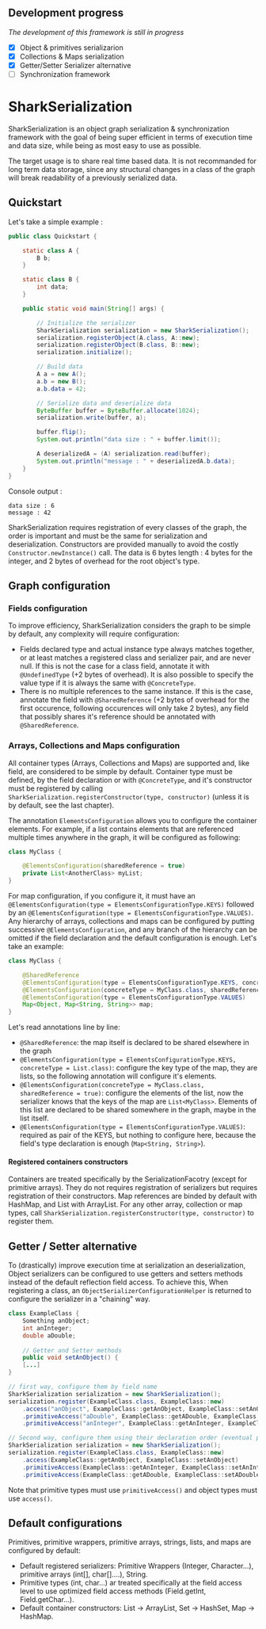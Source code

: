 ## Development progress

*The development of this framework is still in progress*

- [X] Object & primitives serializarion
- [X] Collections & Maps serialization
- [X] Getter/Setter Serializer alternative
- [ ] Synchronization framework

# SharkSerialization

SharkSerialization is an object graph serialization & synchronization framework with the goal of being super efficient in terms of execution time and data size, while being as most easy to use as possible.

The target usage is to share real time based data. It is not recommanded for long term data storage, since any structural changes in a class of the graph will break readability of a previously serialized data.

## Quickstart

Let's take a simple example : 
```java
public class Quickstart {

    static class A {
        B b;
    }

    static class B {
        int data;
    }

    public static void main(String[] args) {

        // Initialize the serializer
        SharkSerialization serialization = new SharkSerialization();
        serialization.registerObject(A.class, A::new);
        serialization.registerObject(B.class, B::new);
        serialization.initialize();

        // Build data
        A a = new A();
        a.b = new B();
        a.b.data = 42;

        // Serialize data and deserialize data
        ByteBuffer buffer = ByteBuffer.allocate(1024);
        serialization.write(buffer, a);

        buffer.flip();
        System.out.println("data size : " + buffer.limit());

        A deserializedA = (A) serialization.read(buffer);
        System.out.println("message : " + deserializedA.b.data);
    }
}
```
Console output :
```console
data size : 6
message : 42
```
SharkSerialization requires registration of every classes of the graph, the order is important and must be the same for serialization and deserialization. Constructors are provided manually to avoid the costly `Constructor.newInstance()` call.
The data is 6 bytes length : 4 bytes for the integer, and  2 bytes of overhead for the root object's type.

## Graph configuration

### Fields configuration

To improve efficiency, SharkSerialization considers the graph to be simple by default, any complexity will require configuration:
- Fields declared type and actual instance type always matches together, or at least matches a registered class and serializer pair, and are never null. If this is not the case for a class field, annotate it with `@UndefinedType` (+2 bytes of overhead). It is also possible to specify the value type if it is always the same with `@ConcreteType`.
- There is no multiple references to the same instance. If this is the case, annotate the field with `@SharedReference` (+2 bytes of overhead for the first occurence, following occurences will only take 2 bytes), any field that possibly shares it's reference should be annotated with `@SharedReference`.

### Arrays, Collections and Maps configuration

All container types (Arrays, Collections and Maps) are supported and, like field, are considered to be simple by default. Container type must be defined, by the field declaration or with `@ConcreteType`, and it's constructor must be registered by calling `SharkSerialization.registerConstructor(type, constructor)` (unless it is by default, see the last chapter).

The annotation `ElementsConfiguration` allows you to configure the container elements. For example, if a list contains elements that are referenced multiple times anywhere in the graph, it will be configured as following:

```java
class MyClass {

    @ElementsConfiguration(sharedReference = true)
    private List<AnotherClass> myList;
}
```

For map configuration, if you configure it, it must have an `@ElementsConfiguration(type = ElementsConfigurationType.KEYS)` followed by an `@ElementsConfiguration(type = ElementsConfigurationType.VALUES)`. Any hierarchy of arrays, collections and maps can be configured by putting successive `@ElementsConfiguration`, and any branch of the hierarchy can be omitted if the field declaration and the default configuration is enough. Let's take an example:

```java
class MyClass {

    @SharedReference
    @ElementsConfiguration(type = ElementsConfigurationType.KEYS, concreteType = List.class)
    @ElementsConfiguration(concreteType = MyClass.class, sharedReference = true)
    @ElementsConfiguration(type = ElementsConfigurationType.VALUES)
    Map<Object, Map<String, String>> map;
}
```

Let's read annotations line by line:
- `@SharedReference`: the map itself is declared to be shared elsewhere in the graph
- `@ElementsConfiguration(type = ElementsConfigurationType.KEYS, concreteType = List.class)`: configure the key type of the map, they are lists, so the following annotation will configure it's elements.
- `@ElementsConfiguration(concreteType = MyClass.class, sharedReference = true)`: configure the elements of the list, now the serializer knows that the keys of the map are `List<MyClass>`. Elements of this list are declared to be shared somewhere in the graph, maybe in the list itself.
- `@ElementsConfiguration(type = ElementsConfigurationType.VALUES)`: required as pair of the KEYS, but nothing to configure here, because the field's type declaration is enough (`Map<String, String>`).

#### Registered containers constructors

Containers are treated specifically by the SerializationFacotry (except for primitive arrays). They do not requires registration of serializers but requires registration of their constructors. Map references are binded by default with HashMap, and List with ArrayList. For any other array, collection or map types, call `SharkSerialization.registerConstructor(type, constructor)` to register them.

## Getter / Setter alternative

To (drastically) improve execution time at serialization an deserialization, Object serializers can be configured to use getters and setters methods instead of the default reflection field access. To achieve this, When registering a class, an `ObjectSerializerConfigurationHelper` is returned to configure the serializer in a "chaining" way.

```java
class ExampleClass {
    Something anObject;
    int anInteger;
    double aDouble;
    
    // Getter and Setter methods
    public void setAnObject() {
    [...]
}

// first way, configure them by field name
SharkSerialization serialization = new SharkSerialization();
serialization.register(ExampleClass.class, ExampleClass::new)
    .access("anObject", ExampleClass::getAnObject, ExampleClass::setAnObject)
    .primitiveAccess("aDouble", ExampleClass::getADouble, ExampleClass::setADouble)
    .primitiveAccess("anInteger", ExampleClass::getAnInteger, ExampleClass::setAnInteger);

// Second way, configure them using their declaration order (eventual parent class fields in last position)
SharkSerialization serialization = new SharkSerialization();
serialization.register(ExampleClass.class, ExampleClass::new)
    .access(ExampleClass::getAnObject, ExampleClass::setAnObject)
    .primitiveAccess(ExampleClass::getAnInteger, ExampleClass::setAnInteger)
    .primitiveAccess(ExampleClass::getADouble, ExampleClass::setADouble);
```

Note that primitive types must use `primitiveAccess()` and object types must use `access()`.

## Default configurations

Primitives, primitive wrappers, primitive arrays, strings, lists, and maps are configured by default:
- Default registered serializers: Primitive Wrappers (Integer, Character...), primitive arrays (int[], char[]....), String.
- Primitive types (int, char...) ar treated specifically at the field access level to use optimized field access methods (Field.getInt, Field.getChar...).
- Default container constructors: List -> ArrayList, Set -> HashSet, Map -> HashMap.


